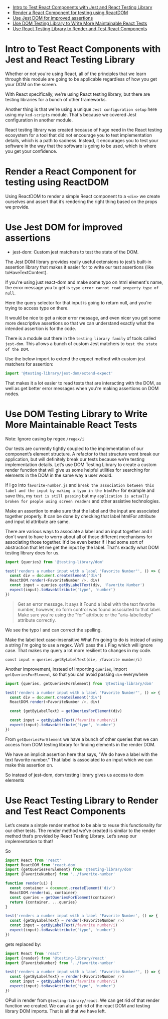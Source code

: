 <!-- START doctoc generated TOC please keep comment here to allow auto update -->
<!-- DON'T EDIT THIS SECTION, INSTEAD RE-RUN doctoc TO UPDATE -->

- [Intro to Test React Components with Jest and React Testing Library](#intro-to-test-react-components-with-jest-and-react-testing-library)
- [Render a React Component for testing using ReactDOM](#render-a-react-component-for-testing-using-reactdom)
- [Use Jest DOM for improved assertions](#use-jest-dom-for-improved-assertions)
- [Use DOM Testing Library to Write More Maintainable React Tests](#use-dom-testing-library-to-write-more-maintainable-react-tests)
- [Use React Testing Library to Render and Test React Components](#use-react-testing-library-to-render-and-test-react-components)

<!-- END doctoc generated TOC please keep comment here to allow auto update -->

# Intro to Test React Components with Jest and React Testing Library

Whether or not you're using React, all of the principles that we learn through
this module are going to be applicable regardless of how you get your DOM on the
screen.

With React specifically, we're using React testing library, but there are
testing libraries for a bunch of other frameworks.

Another thing is that we're using a unique `Jest configuration setup` here using
my `kcd-scripts` module. That's because we covered Jest configuration in another
module.

React testing library was created because of huge need in the React testing
ecosystem for a tool that did not encourage you to test implementation details,
which is a path to sadness. Instead, it encourages you to test your software in
the way that the software is going to be used, which is where you get your
confidence.

# Render a React Component for testing using ReactDOM

Using ReactDOM to render a simple React component to a `<div>` we create
ourselves and assert that it’s rendering the right thing based on the props we
provide.

# Use Jest DOM for improved assertions

- jest-dom: Custom jest matchers to test the state of the DOM.

The Jest DOM library provides really useful extensions to jest’s built-in
assertion library that makes it easier for to write our test assertions (like
toHaveTextContent).

If you're using just react-dom and make some typo on html element's name, the
error message you to get is `type error cannot read property type of null`.

Here the query selector for that input is going to return null, and you're
trying to access type on there.

It would be nice to get a nicer error message, and even nicer you get some more
descriptive assertions so that we can understand exactly what the intended
assertion is for the code.

There is a module out there in the `testing library family` of tools called
`jest-dom`. This allows a bunch of custom Jest matchers to
`test the state of the DOM`.

Use the below import to extend the expect method with custom jest matchers for
assertion:

```js
import '@testing-library/jest-dom/extend-expect'
```

That makes it a lot easier to read tests that are interacting with the DOM, as
well as get better error messages when you're making assertions on DOM nodes.

# Use DOM Testing Library to Write More Maintainable React Tests

Note: Ignore casing by regex `/regex/i`

Our tests are currently tightly coupled to the implementation of our component’s
element structure. A refactor to that structure wont break our application, but
will definitely break our tests because we’re testing implementation details.
Let’s use DOM Testing Library to create a custom render function that will give
us some helpful utilities for searching for elements in the DOM in the same way
a user would.

If I go into `favorite-number.js` and
`break the association between this label and the input by making a typo in the htmlFor`
for example and save this, my `test is still passing` but my
`application is actually broken for people using screen readers` and other
assistive technologies.

Make an assertion to make sure that the label and the input are associated
together properly. It can be done by checking that label htmlFor attribute and
input id attribute are same.

There are various ways to associate a label and an input together and I don't
want to have to worry about all of those different mechanisms for associating
those together. It'd be even better if I had some sort of abstraction that let
me get the input by the label. That's exactly what DOM testing library does for
us.

```js
import {queries} from '@testing-library/dom'

test('renders a number input with a label "Favorite Number"', () => {
  const div = document.createElement('div')
  ReactDOM.render(<FavoriteNumber />, div)
  const input = queries.getByLabelText(div, 'Favorite Number')
  expect(input).toHaveAttribute('type', 'number')
})
```

> Get an error message. It says it Found a label with the text favorite number,
> however, no form control was found associated to that label. Make sure you're
> using the "for" attribute or the "aria-labelledby" attribute correctly.

We see the typo I and can correct the spelling.

Make the label text case-insensitive What I'm going to do is instead of using a
string I'm going to use a regex. We'll pass the `i` Flag which will ignore case.
That makes my query a lot more resilient to changes in my code.

`const input = queries.getByLabelText(div, /favorite number/i)`

Another improvement, instead of importing `queries`, import
`getQueriesForElement`, so that you can avoid passing `div` everywhere

```js
import {queries, getQueriesForElement} from '@testing-library/dom'

test('renders a number input with a label "Favorite Number"', () => {
  const div = document.createElement('div')
  ReactDOM.render(<FavoriteNumber />, div)

  const {getByLabelText} = getQueriesForElement(div)

  const input = getByLabelText(/favorite number/i)
  expect(input).toHaveAttribute('type', 'number')
})
```

From `getQueriesForElement` we have a bunch of other queries that we can access
from DOM testing library for finding elements in the render DOM.

We have an implicit assertion here that says, "We do have a label with the text
favorite number." That label is associated to an input which we can make this
assertion on.

So instead of jest-dom, dom testing library gives us access to dom elements

# Use React Testing Library to Render and Test React Components

Let’s create a simple render method to be able to reuse this functionality for
our other tests. The render method we’ve created is similar to the render method
that’s provided by React Testing Library. Let’s swap our implementation to that!

So

```js
import React from 'react'
import ReactDOM from 'react-dom'
import {getQueriesForElement} from '@testing-library/dom'
import {FavoriteNumber} from '../favorite-number'

function render(ui) {
  const container = document.createElement('div')
  ReactDOM.render(ui, container)
  const queries = getQueriesForElement(container)
  return {container, ...queries}
}

test('renders a number input with a label "Favorite Number', () => {
  const {getByLabelText} = render(<FavoriteNumber />)
  const input = getByLabelText(/favorite number/i)
  expect(input).toHaveAttribute('type', 'number')
})
```

gets replaced by:

```js
import React from 'react'
import {render} from '@testing-library/react'
import {FavoriteNumber} from '../favorite-number'

test('renders a number input with a label "Favorite Number"', () => {
  const {getByLabelText} = render(<FavoriteNumber />)
  const input = getByLabelText(/favorite number/i)
  expect(input).toHaveAttribute('type', 'number')
})
```

OPull in render from `@testing-library/react`. We can get rid of that render
function we created. We can also get rid of the react DOM and testing library
DOM imports. That is all that we have left.

